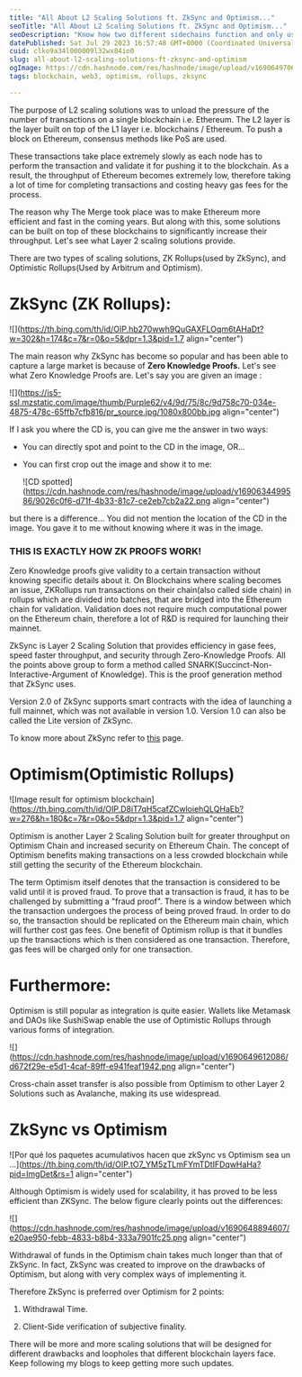 ```yaml
---
title: "All About L2 Scaling Solutions ft. ZkSync and Optimism..."
seoTitle: "All About L2 Scaling Solutions ft. ZkSync and Optimism..."
seoDescription: "Know how two different sidechains function and only use Ethereum security for faster throughput and lesser gas fees"
datePublished: Sat Jul 29 2023 16:57:48 GMT+0000 (Coordinated Universal Time)
cuid: clko9a34l000009l32wx84io0
slug: all-about-l2-scaling-solutions-ft-zksync-and-optimism
ogImage: https://cdn.hashnode.com/res/hashnode/image/upload/v1690649706660/7d5385c9-ea46-4279-ab18-63e917009e89.jpeg
tags: blockchain, web3, optimism, rollups, zksync

---
```


The purpose of L2 scaling solutions was to unload the pressure of the number of transactions on a single blockchain i.e. Ethereum. The L2 layer is the layer built on top of the L1 layer i.e. blockchains / Ethereum. To push a block on Ethereum, consensus methods like PoS are used.

These transactions take place extremely slowly as each node has to perform the transaction and validate it for pushing it to the blockchain. As a result, the throughput of Ethereum becomes extremely low, therefore taking a lot of time for completing transactions and costing heavy gas fees for the process.

The reason why The Merge took place was to make Ethereum more efficient and fast in the coming years. But along with this, some solutions can be built on top of these blockchains to significantly increase their throughput. Let's see what Layer 2 scaling solutions provide.

There are two types of scaling solutions, ZK Rollups(used by ZkSync), and Optimistic Rollups(Used by Arbitrum and Optimism).

# ZkSync (ZK Rollups):

![](https://th.bing.com/th/id/OIP.hb270wwh9QuGAXFLOqm6tAHaDt?w=302&h=174&c=7&r=0&o=5&dpr=1.3&pid=1.7 align="center")

The main reason why ZkSync has become so popular and has been able to capture a large market is because of **Zero Knowledge Proofs.** Let's see what Zero Knowledge Proofs are. Let's say you are given an image :

![](https://is5-ssl.mzstatic.com/image/thumb/Purple62/v4/9d/75/8c/9d758c70-034e-4875-478c-65ffb7cfb816/pr_source.jpg/1080x800bb.jpg align="center")

If I ask you where the CD is, you can give me the answer in two ways:

* You can directly spot and point to the CD in the image, OR...
    
* You can first crop out the image and show it to me:
    
    ![CD spotted](https://cdn.hashnode.com/res/hashnode/image/upload/v1690634499586/9026c0f6-d71f-4b33-81c7-ce2eb7cb2a22.png align="center")
    

but there is a difference... You did not mention the location of the CD in the image. You gave it to me without knowing where it was in the image.

### THIS IS EXACTLY HOW ZK PROOFS WORK!

Zero Knowledge proofs give validity to a certain transaction without knowing specific details about it. On Blockchains where scaling becomes an issue, ZKRollups run transactions on their chain(also called side chain) in rollups which are divided into batches, that are bridged into the Ethereum chain for validation. Validation does not require much computational power on the Ethereum chain, therefore a lot of R&D is required for launching their mainnet.

ZkSync is Layer 2 Scaling Solution that provides efficiency in gase fees, speed faster throughput, and security through Zero-Knowledge Proofs. All the points above group to form a method called SNARK(Succinct-Non-Interactive-Argument of Knowledge). This is the proof generation method that ZkSync uses.

Version 2.0 of ZkSync supports smart contracts with the idea of launching a full mainnet, which was not available in version 1.0. Version 1.0 can also be called the Lite version of ZkSync.

To know more about ZkSync refer to [this](https://zksync.io/hyperscalability) page.

# Optimism(Optimistic Rollups)

![Image result for optimism blockchain](https://th.bing.com/th/id/OIP.D8iT7qH5cafZCwloiehQLQHaEb?w=276&h=180&c=7&r=0&o=5&dpr=1.3&pid=1.7 align="center")

Optimism is another Layer 2 Scaling Solution built for greater throughput on Optimism Chain and increased security on Ethereum Chain. The concept of Optimism benefits making transactions on a less crowded blockchain while still getting the security of the Ethereum blockchain.

The term Optimism itself denotes that the transaction is considered to be valid until it is proved fraud. To prove that a transaction is fraud, it has to be challenged by submitting a "fraud proof". There is a window between which the transaction undergoes the process of being proved fraud. In order to do so, the transaction should be replicated on the Ethereum main chain, which will further cost gas fees. One benefit of Optimism rollup is that it bundles up the transactions which is then considered as one transaction. Therefore, gas fees will be charged only for one transaction.

# Furthermore:  

Optimism is still popular as integration is quite easier. Wallets like Metamask and DAOs like SushiSwap enable the use of Optimistic Rollups through various forms of integration.

![](https://cdn.hashnode.com/res/hashnode/image/upload/v1690649612086/d672f29e-e5d1-4caf-89ff-e941feaf1942.png align="center")

Cross-chain asset transfer is also possible from Optimism to other Layer 2 Solutions such as Avalanche, making its use widespread.

# ZkSync vs Optimism

![Por qué los paquetes acumulativos hacen que zkSync vs Optimism sea un ...](https://th.bing.com/th/id/OIP.tO7_YM5zTLmFYmTDtIFDqwHaHa?pid=ImgDet&rs=1 align="center")

Although Optimism is widely used for scalability, it has proved to be less efficient than ZKSync. The below figure clearly points out the differences:

![](https://cdn.hashnode.com/res/hashnode/image/upload/v1690648894607/e20ae950-febb-4833-b8b4-333a7901fc25.png align="center")

Withdrawal of funds in the Optimism chain takes much longer than that of ZkSync. In fact, ZkSync was created to improve on the drawbacks of Optimism, but along with very complex ways of implementing it.

Therefore ZkSync is preferred over Optimism for 2 points:

1. Withdrawal Time.
    
2. Client-Side verification of subjective finality.
    

There will be more and more scaling solutions that will be designed for different drawbacks and loopholes that different blockchain layers face. Keep following my blogs to keep getting more such updates.